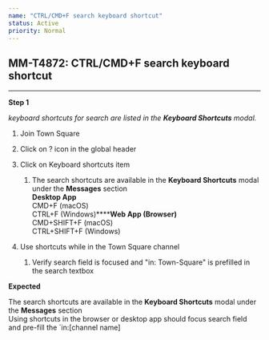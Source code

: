 ```yaml
---
name: "CTRL/CMD+F search keyboard shortcut"
status: Active
priority: Normal
---
```


## MM-T4872: CTRL/CMD+F search keyboard shortcut

---

**Step 1**

_keyboard shortcuts for search are listed in the **Keyboard Shortcuts** modal._

1. Join Town Square

2. Click on ? icon in the global header

3. Click on Keyboard shortcuts item

   1. The search shortcuts are available in the **Keyboard Shortcuts** modal under the **Messages** section\
      **Desktop App**\
      CMD+F (macOS)\
      CTRL+F (Windows)******Web App (Browser)**\
      CMD+SHIFT+F (macOS)\
      CTRL+SHIFT+F (Windows)

4. Use shortcuts while in the Town Square channel

   1. Verify search field is focused and "in: Town-Square" is prefilled in the search textbox

**Expected**

The search shortcuts are available in the **Keyboard Shortcuts** modal under the **Messages** section\
Using shortcuts in the browser or desktop app should focus search field and pre-fill the \`in:\[channel name]
